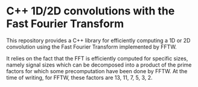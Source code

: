 # C++ 1D/2D convolutions with the Fast Fourier Transform

This repository provides a C++ library for efficiently computing a 1D or 2D convolution using the Fast Fourier Transform implemented by FFTW.

It relies on the fact that the FFT is efficiently computed for specific sizes, namely signal sizes which can be decomposed into a product of the prime factors for which some precomputation have been done by FFTW. At the time of writing, for FFTW, these factors are 13, 11, 7, 5, 3, 2.
